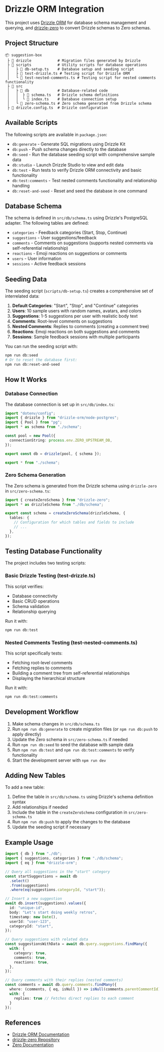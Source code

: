 # Drizzle ORM Integration

This project uses [Drizzle ORM](https://orm.drizzle.team) for database schema management and querying, and [drizzle-zero](https://github.com/drizzle-team/drizzle-zero) to convert Drizzle schemas to Zero schemas.

## Project Structure

```
📦 suggestion-box
 ├ 📂 drizzle            # Migration files generated by Drizzle
 ├ 📂 scripts            # Utility scripts for database operations
 │   ├ 📜 db-setup.ts    # Database setup and seeding script 
 │   ├ 📜 test-drizzle.ts # Testing script for Drizzle ORM
 │   └ 📜 test-nested-comments.ts # Testing script for nested comments functionality
 ├ 📂 src
 │   ├ 📂 db             # Database-related code
 │   │  ├ 📜 schema.ts   # Drizzle schema definitions
 │   │  └ 📜 index.ts    # Database connection setup
 │   └ 📜 zero-schema.ts # Zero schema generated from Drizzle schema
 ├ 📜 drizzle.config.ts  # Drizzle configuration
```

## Available Scripts

The following scripts are available in `package.json`:

- `db:generate` - Generate SQL migrations using Drizzle Kit
- `db:push` - Push schema changes directly to the database
- `db:seed` - Run the database seeding script with comprehensive sample data
- `db:studio` - Launch Drizzle Studio to view and edit data
- `db:test` - Run tests to verify Drizzle ORM connectivity and basic functionality
- `db:test:comments` - Test nested comments functionality and relationship handling
- `db:reset-and-seed` - Reset and seed the database in one command

## Database Schema

The schema is defined in `src/db/schema.ts` using Drizzle's PostgreSQL adapter. The following tables are defined:

- `categories` - Feedback categories (Start, Stop, Continue)
- `suggestions` - User suggestions/feedback
- `comments` - Comments on suggestions (supports nested comments via self-referential relationship)
- `reactions` - Emoji reactions on suggestions or comments
- `users` - User information
- `sessions` - Active feedback sessions

## Seeding Data

The seeding script (`scripts/db-setup.ts`) creates a comprehensive set of interrelated data:

1. **Default Categories**: "Start", "Stop", and "Continue" categories
2. **Users**: 10 sample users with random names, avatars, and colors
3. **Suggestions**: 1-5 suggestions per user with realistic body text
4. **Comments**: Root-level comments on suggestions
5. **Nested Comments**: Replies to comments (creating a comment tree)
6. **Reactions**: Emoji reactions on both suggestions and comments
7. **Sessions**: Sample feedback sessions with multiple participants

You can run the seeding script with:

```bash
npm run db:seed
# Or to reset the database first:
npm run db:reset-and-seed
```

## How It Works

### Database Connection

The database connection is set up in `src/db/index.ts`:

```typescript
import "dotenv/config";
import { drizzle } from "drizzle-orm/node-postgres";
import { Pool } from "pg";
import * as schema from "./schema";

const pool = new Pool({
  connectionString: process.env.ZERO_UPSTREAM_DB,
});

export const db = drizzle(pool, { schema });

export * from "./schema";
```

### Zero Schema Generation

The Zero schema is generated from the Drizzle schema using `drizzle-zero` in `src/zero-schema.ts`:

```typescript
import { createZeroSchema } from "drizzle-zero";
import * as drizzleSchema from "./db/schema";

export const schema = createZeroSchema(drizzleSchema, {
  tables: {
    // Configuration for which tables and fields to include
    // ...
  },
});
```

## Testing Database Functionality

The project includes two testing scripts:

### Basic Drizzle Testing (test-drizzle.ts)

This script verifies:
- Database connectivity
- Basic CRUD operations
- Schema validation
- Relationship querying

Run it with:
```bash
npm run db:test
```

### Nested Comments Testing (test-nested-comments.ts)

This script specifically tests:
- Fetching root-level comments
- Fetching replies to comments
- Building a comment tree from self-referential relationships
- Displaying the hierarchical structure

Run it with:
```bash
npm run db:test:comments
```

## Development Workflow

1. Make schema changes in `src/db/schema.ts`
2. Run `npm run db:generate` to create migration files (or `npm run db:push` to apply directly)
3. Update the Zero schema in `src/zero-schema.ts` if needed
4. Run `npm run db:seed` to seed the database with sample data
5. Run `npm run db:test` and `npm run db:test:comments` to verify functionality
6. Start the development server with `npm run dev`

## Adding New Tables

To add a new table:

1. Define the table in `src/db/schema.ts` using Drizzle's schema definition syntax
2. Add relationships if needed
3. Include the table in the `createZeroSchema` configuration in `src/zero-schema.ts`
4. Run `npm run db:push` to apply the changes to the database
5. Update the seeding script if necessary

## Example Usage

```typescript
import { db } from "./db";
import { suggestions, categories } from "./db/schema";
import { eq } from "drizzle-orm";

// Query all suggestions in the "start" category
const startSuggestions = await db
  .select()
  .from(suggestions)
  .where(eq(suggestions.categoryId, "start"));

// Insert a new suggestion
await db.insert(suggestions).values({
  id: "unique-id",
  body: "Let's start doing weekly retros",
  timestamp: new Date(),
  userId: "user-123",
  categoryId: "start",
});

// Query suggestions with related data
const suggestionsWithData = await db.query.suggestions.findMany({
  with: {
    category: true,
    comments: true,
    reactions: true,
  },
});

// Query comments with their replies (nested comments)
const comments = await db.query.comments.findMany({
  where: (comments, { eq, isNull }) => isNull(comments.parentCommentId),
  with: {
    replies: true // Fetches direct replies to each comment
  }
});
```

## References

- [Drizzle ORM Documentation](https://orm.drizzle.team/docs/overview)
- [drizzle-zero Repository](https://github.com/drizzle-team/drizzle-zero)
- [Zero Documentation](https://zero.dev/docs) 